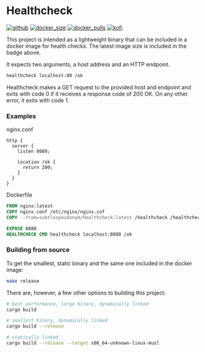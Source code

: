 # Healthcheck

[![github](https://img.shields.io/github/v/tag/subtlepseudonym/pihole-exporter?logo=github&sort=semver)](https://github.com/subtlepseudonym/pihole-exporter/tags) [![docker_size](https://img.shields.io/docker/image-size/subtlepseudonym/healthcheck?logo=docker)](https://hub.docker.com/r/subtlepseudonym/healthcheck) [![docker_pulls](https://img.shields.io/docker/pulls/subtlepseudonym/pihole-exporter?label=pulls&logo=docker)](https://hub.docker.com/r/subtlepseudonym/pihole-exporter) [![kofi](https://img.shields.io/badge/ko--fi-Support%20me%20-hotpink?logo=kofi&logoColor=white)](https://ko-fi.com/subtlepseudonym)

This project is intended as a lightweight binary that can be included in a
docker image for health checks. The latest image size is included in the
badge above.

It expects two arguments, a host address and an HTTP endpoint.
```bash
healthcheck localhost:80 /ok
```

Healthcheck makes a GET request to the provided host and endpoint and exits
with code 0 if it receives a response code of 200 OK. On any other error, it
exits with code 1.

### Examples

nginx.conf
```nginx
http {
  server {
    listen 8080;

    location /ok {
      return 200;
    }
  }
}
```

Dockerfile
```dockerfile
FROM nginx:latest
COPY nginx.conf /etc/nginx/nginx.cof
COPY --from=subtlespeudonym/healthcheck:latest /healthcheck /healthcheck

EXPOSE 8080
HEALTHCHECK CMD healthcheck localhost:8080 /ok
```

### Building from source

To get the smallest, static binary and the same one included in the docker
image:
```bash
make release
```

There are, however, a few other options to building this project:
```bash
# best performance, large binary, dynamically linked
cargo build

# smallest binary, dynamically linked
cargo build --release

# statically linked
cargo build --release --target x86_64-unknown-linux-musl
```
